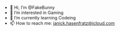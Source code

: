 - 👋 Hi, I’m @FakeBunny
- 👀 I’m interested in Gaming
- 🌱 I’m currently learning Codeing
- 📫 How to reach me: janick.hasenfratz@icloud.com

<!---
FakeBunny/FakeBunny is a ✨ special ✨ repository because its `README.md` (this file) appears on your GitHub profile.
You can click the Preview link to take a look at your changes.
--->
